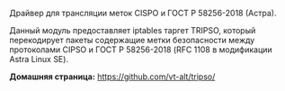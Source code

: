 Драйвер для трансляции меток CISPO и ГОСТ Р 58256-2018 (Астра).

Данный модуль предоставляет iptables таргет TRIPSO,
который перекодирует пакеты содержащие метки безопасности между протоколами CIPSO и ГОСТ Р 58256-2018 (RFC 1108 в модификации Astra Linux SE).

**Домашняя страница:** <https://github.com/vt-alt/tripso/>
